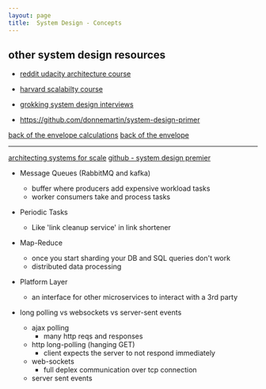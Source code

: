 ```yaml
---
layout: page
title:  System Design - Concepts
---
```




other system design resources
----------
- [reddit udacity architecture course](https://www.youtube.com/watch?v=pjNTgULVVf4&list=PLVi1LmRuKQ0NINQfjKLVen7J2lZFL35wP)
- [harvard scalabilty course](https://www.youtube.com/watch?v=-W9F__D3oY4)

- [grokking system design interviews](https://www.youtube.com/watch?v=ZgdS0EUmn70&list=PL73KFetZlkJSZ9vTDSJ1swZhe6CIYkqTL)
- https://github.com/donnemartin/system-design-primer

[back of the envelope calculations](https://www.reddit.com/r/cscareerquestions/comments/6c3x0h/for_system_design_interview_questions_are_back_of/)
[back of the envelope](https://itsallbinary.com/system-design-back-of-envelop-calculations-for-storage-size-bandwidth-traffic-etc-estimates/)

___________________



[architecting systems for scale](https://lethain.com/introduction-to-architecting-systems-for-scale/)
[github - system design premier](https://github.com/donnemartin/system-design-primer#system-design-topics-start-here)

- Message Queues (RabbitMQ and kafka)
    - buffer where producers add expensive workload tasks
    - worker consumers take and process tasks

- Periodic Tasks
    - Like 'link cleanup service' in link shortener
    
- Map-Reduce
    - once you start sharding your DB and SQL queries don't work
    - distributed data processing

- Platform Layer
    - an interface for other microservices to interact with a 3rd party




- long polling vs websockets vs server-sent events
    - ajax polling
        - many http reqs and responses
    - http long-polling (hanging GET)
        - client expects the server to not respond immediately
    - web-sockets
        - full deplex communication over tcp connection
    - server sent events

